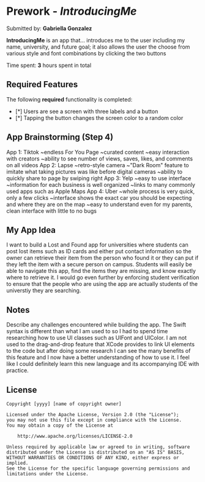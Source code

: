 # Prework - *IntroducingMe*

Submitted by: **Gabriella Gonzalez**

**IntroducingMe** is an app that... introduces me to the user including my name, university, and future goal; it also allows the user the choose from various style and font combinations by clicking the two buttons

<blockquote class="imgur-embed-pub" lang="en" data-id="a/XOlPT1A" data-context="false" ><a href="//imgur.com/a/XOlPT1A"></a></blockquote><script async src="//s.imgur.com/min/embed.js" charset="utf-8"></script>

Time spent: **3** hours spent in total

## Required Features

The following **required** functionality is completed:

- [*] Users are see a screen with three labels and a button
- [*] Tapping the button changes the screen color to a random color
 

## App Brainstorming (Step 4)
App 1: Tiktok
    ~endless For You Page
    ~curated content
    ~easy interaction with creators
    ~ability to see number of views, saves, likes, and comments on all videos
App 2: Lapse
    ~retro-style camera
    ~"Dark Room" feature to imitate what taking pictures was like before digital cameras
    ~ability to quickly share to page by swiping right
App 3: Yelp
    ~easy to use interface
    ~information for each business is well organized
    ~links to many commonly used apps such as Apple Maps
App 4: Uber
    ~whole process is very quick, only a few clicks
    ~interface shows the exact car you should be expecting and where they are on the map
    ~easy to understand even for my parents, clean interface with little to no bugs

## My App Idea
I want to build a Lost and Found app for universities where students can post lost items such as ID cards and either put contact information so the owner can retrieve their item from the person who found it or they can put if they left the item with a secure person on campus. Students will easily be able to navigate this app, find the items they are missing, and know exactly where to retrieve it. I would go even further by enforcing student verification to ensure that the people who are using the app are actually students of the universtiy they are searching. 

## Notes

Describe any challenges encountered while building the app.
The Swift syntax is different than what I am used to so I had to spend time researching how to use UI classes such as UIFont and UIColor. I am not used to the drag-and-drop feature that XCode provides to link UI elements to the code but after doing some research I can see the many benefits of this feature and I now have a better understanding of how to use it. I feel like I could definitely learn this new language and its accompanying IDE with practice.

## License

    Copyright [yyyy] [name of copyright owner]

    Licensed under the Apache License, Version 2.0 (the "License");
    you may not use this file except in compliance with the License.
    You may obtain a copy of the License at

        http://www.apache.org/licenses/LICENSE-2.0

    Unless required by applicable law or agreed to in writing, software
    distributed under the License is distributed on an "AS IS" BASIS,
    WITHOUT WARRANTIES OR CONDITIONS OF ANY KIND, either express or implied.
    See the License for the specific language governing permissions and
    limitations under the License.
    
    
